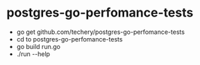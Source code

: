 # postgres-go-perfomance-tests

- go get github.com/techery/postgres-go-perfomance-tests
- cd to postgres-go-perfomance-tests
- go build run.go
- ./run --help
